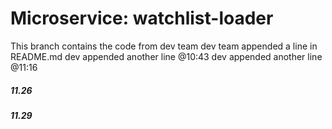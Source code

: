 # Microservice: watchlist-loader
This branch contains the code from dev team
dev team appended a line in README.md
dev appended another line @10:43
dev appended another line @11:16
##### 11.26
##### 11.29
